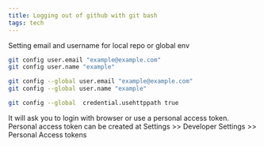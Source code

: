 ```yaml
---
title: Logging out of github with git bash
tags: tech
---
```


Setting email and username for local repo or global env
```bash
git config user.email "example@example.com"
git config user.name "example"

git config --global user.email "example@example.com"
git config --global user.name "example"
```

``` bash
git config --global  credential.usehttppath true
```

It will ask you to login with browser or use a personal access token.
Personal access token can be created at
Settings >> Developer Settings >> Personal Access tokens

